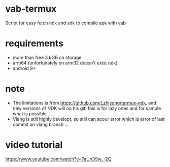 # vab-termux
Script for easy fetch ndk and sdk to compile apk with vab
# requirements
- more than free 3.6GB on storage 
- arm64 (unfortunately on arm32 doesn't exist ndk)
- android 9+

# note
- The limitations is from https://github.com/Lzhiyong/termux-ndk, and new versions of NDK will on his git, this is for lazy ones and for sample what is possible ...
- Vlang is still highly developt, so still can acour error which is error of last commit on vlang branch ...

# video tutorial
https://www.youtube.com/watch?v=7aUh39w_-2Q
